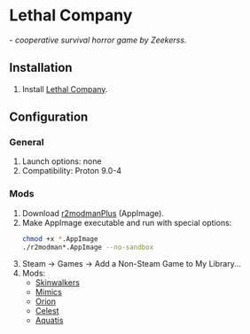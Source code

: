 # Lethal Company

*- cooperative survival horror game by Zeekerss*.

## Installation

1. Install [Lethal Company](https://store.steampowered.com/app/1966720/Lethal_Company/).

## Configuration

### General

1. Launch options: none
1. Compatibility: Proton 9.0-4

### Mods

1. Download [r2modmanPlus](https://github.com/ebkr/r2modmanPlus/releases/) (AppImage).
1. Make AppImage executable and run with special options:
    ```sh
    chmod +x *.AppImage
    ./r2modman*.AppImage --no-sandbox
    ```
1. Steam -> Games -> Add a Non-Steam Game to My Library...
1. Mods:
    - [Skinwalkers](https://thunderstore.io/c/lethal-company/p/RugbugRedfern/Skinwalkers/)
    - [Mimics](https://thunderstore.io/c/lethal-company/p/x753/Mimics/)
    - [Orion](https://thunderstore.io/c/lethal-company/p/sfDesat/Orion/)
    - [Celest](https://thunderstore.io/c/lethal-company/p/sfDesat/Celest/)
    - [Aquatis](https://thunderstore.io/c/lethal-company/p/sfDesat/Aquatis/)
